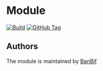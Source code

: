 # Module

[![Build](https://github.com/devopsport/REPONAME/actions/workflows/main.yml/badge.svg?branch=main)](https://github.com/devopsport/REPONAME/actions/workflows/main.yml)
[![GitHub Tag](https://img.shields.io/github/tag-date/devopsport/REPONAME.svg?style=plastic)](https://github.com/devopsport/REPONAME/tags/)

<!-- BEGINNING OF PRE-COMMIT-TERRAFORM DOCS HOOK -->

<!-- END OF PRE-COMMIT-TERRAFORM DOCS HOOK -->

## Authors

The module is maintained by [BanBif](https://www.banbif.com.pe)